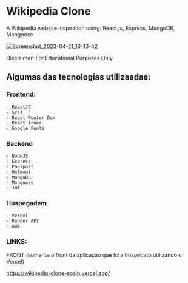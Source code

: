 # Wikipedia Clone
A Wikipedia website inspiration using:  React.js, Express, MongoDB, Mongoose

![Screenshot_2023-04-21_16-10-42](https://user-images.githubusercontent.com/82295321/233716547-78351db8-8d6e-4347-a33e-19b4642a0560.png)


Disclaimer:
For Educational Purposes Only

## Algumas das tecnologias utilizasdas:

### Frontend:  
    - ReactJS
    - Scss
    - React Router Dom
    - React Icons 
    - Google Fonts
    
### Backend 
    - NodeJS
    - Express
    - Passport 
    - Helment 
    - MongoDB
    - Mongoose
    - JWT

### Hospegadem
    - Vercel
    - Render API
    - AWS

### LINKS:

FRONT (somente o front da aplicação que fora hospedato utilizando o Vercel)

https://wikipedia-clone-eosin.vercel.app/
